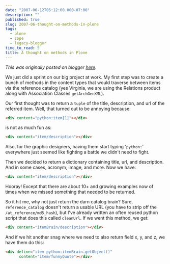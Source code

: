 ```yaml
---
date: "2007-06-12T05:12:00.000-07:00"
description: ""
published: true
slug: 2007-06-thought-on-methods-in-plone
tags:
  - plone
  - zope
  - legacy-blogger
time_to_read: 5
title: A thought on methods in Plone
---
```


_This was originally posted on blogger [here](https://pydanny.blogspot.com/2007/06/thought-on-methods-in-plone.html)_.

We just did a sprint on our big project at work. My first step was to create a bunch of methods in the content types that would traverse between items via the reference catalog (yes Virginia, we are using the Relations product along with Association Classes `getArchGenXML`).

Our first thought was to return a `tuple` of the title, description, and url of the referred item. Well, that turned out to be annoying because:

```html
<div content="python:item[1]"></div>
```

is not as much fun as:

```html
<div content="item/description"></div>
```

Also, for the graphic designers, having them start typing '`python:`' everywhere just seemed like fighting a battle we didn't need to fight.

Then we decided to return a dictionary containing title, url, and description. And in some cases, acronym, image, and more. Now we have:

```html
<div content="item/description"></div>
```

Hooray! Except that there are about 10+ and growing examples now of times when we missed something that needed to be returned.

So it hit me, why not just return the darn catalog brain? Sure, `reference_catalog` doesn't return a usable URL (you have to strip off the `/at_reference/md5_hash`), but I've already written an often reused python script that does this called `cleanUrl`. If we went this method, we get:

```html
<div content="itemBrain/description"></div>
```

And if we hit another snag where we need to also return field x, y, and z, we have them do this:

```html
<div define="item python:itemBrain.getObject()"
      content="item/funnyQuote"></div>
```
